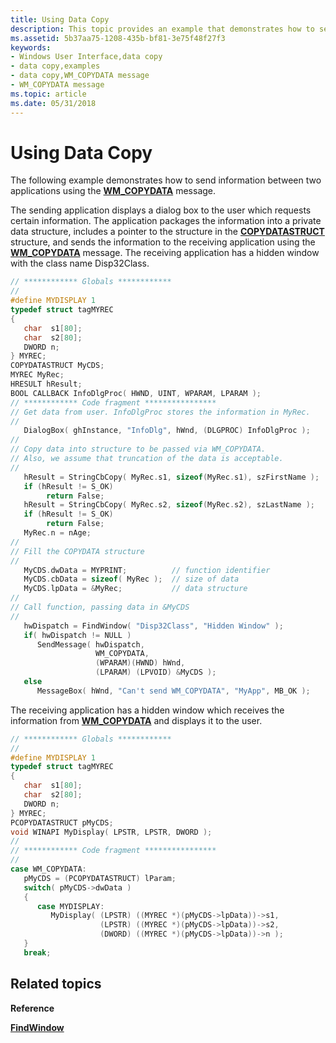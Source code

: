 ```yaml
---
title: Using Data Copy
description: This topic provides an example that demonstrates how to send information between two applications.
ms.assetid: 5b37aa75-1208-435b-bf81-3e75f48f27f3
keywords:
- Windows User Interface,data copy
- data copy,examples
- data copy,WM_COPYDATA message
- WM_COPYDATA message
ms.topic: article
ms.date: 05/31/2018
---
```


# Using Data Copy

The following example demonstrates how to send information between two applications using the [**WM\_COPYDATA**](wm-copydata.md) message.

The sending application displays a dialog box to the user which requests certain information. The application packages the information into a private data structure, includes a pointer to the structure in the [**COPYDATASTRUCT**](/windows/win32/api/winuser/ns-winuser-copydatastruct) structure, and sends the information to the receiving application using the [**WM\_COPYDATA**](wm-copydata.md) message. The receiving application has a hidden window with the class name Disp32Class.


```C++
// ************ Globals ************
//
#define MYDISPLAY 1
typedef struct tagMYREC
{
   char  s1[80];
   char  s2[80];
   DWORD n;
} MYREC;
COPYDATASTRUCT MyCDS;
MYREC MyRec;
HRESULT hResult;
BOOL CALLBACK InfoDlgProc( HWND, UINT, WPARAM, LPARAM );
// ************ Code fragment ****************
// Get data from user. InfoDlgProc stores the information in MyRec.
//
   DialogBox( ghInstance, "InfoDlg", hWnd, (DLGPROC) InfoDlgProc );
//
// Copy data into structure to be passed via WM_COPYDATA.
// Also, we assume that truncation of the data is acceptable.
//
   hResult = StringCbCopy( MyRec.s1, sizeof(MyRec.s1), szFirstName );
   if (hResult != S_OK)
        return False;
   hResult = StringCbCopy( MyRec.s2, sizeof(MyRec.s2), szLastName );
   if (hResult != S_OK)
        return False;
   MyRec.n = nAge;
//
// Fill the COPYDATA structure
// 
   MyCDS.dwData = MYPRINT;          // function identifier
   MyCDS.cbData = sizeof( MyRec );  // size of data
   MyCDS.lpData = &MyRec;           // data structure
//
// Call function, passing data in &MyCDS
//
   hwDispatch = FindWindow( "Disp32Class", "Hidden Window" );
   if( hwDispatch != NULL )
      SendMessage( hwDispatch,
                   WM_COPYDATA,
                   (WPARAM)(HWND) hWnd,
                   (LPARAM) (LPVOID) &MyCDS );
   else
      MessageBox( hWnd, "Can't send WM_COPYDATA", "MyApp", MB_OK );
```



The receiving application has a hidden window which receives the information from [**WM\_COPYDATA**](wm-copydata.md) and displays it to the user.


```C++
// ************ Globals ************
//
#define MYDISPLAY 1
typedef struct tagMYREC
{
   char  s1[80];
   char  s2[80];
   DWORD n;
} MYREC;
PCOPYDATASTRUCT pMyCDS;
void WINAPI MyDisplay( LPSTR, LPSTR, DWORD );
//
// ************ Code fragment ****************
//
case WM_COPYDATA:
   pMyCDS = (PCOPYDATASTRUCT) lParam;
   switch( pMyCDS->dwData )
   {
      case MYDISPLAY:
         MyDisplay( (LPSTR) ((MYREC *)(pMyCDS->lpData))->s1,
                    (LPSTR) ((MYREC *)(pMyCDS->lpData))->s2,
                    (DWORD) ((MYREC *)(pMyCDS->lpData))->n );
   }
   break;
```



## Related topics

<dl> <dt>

**Reference**
</dt> <dt>

[**FindWindow**](https://docs.microsoft.com/windows/desktop/api/winuser/nf-winuser-findwindowa)
</dt> </dl>

 

 




